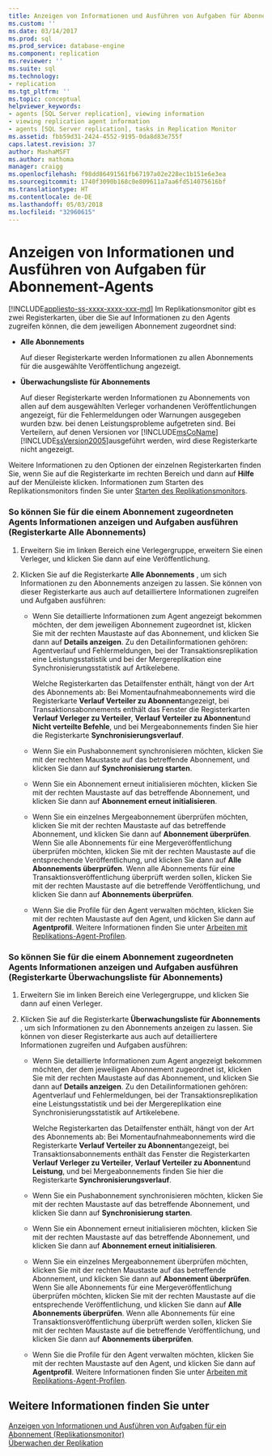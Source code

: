 ```yaml
---
title: Anzeigen von Informationen und Ausführen von Aufgaben für Abonnement-Agents | Microsoft-Dokumentation
ms.custom: ''
ms.date: 03/14/2017
ms.prod: sql
ms.prod_service: database-engine
ms.component: replication
ms.reviewer: ''
ms.suite: sql
ms.technology:
- replication
ms.tgt_pltfrm: ''
ms.topic: conceptual
helpviewer_keywords:
- agents [SQL Server replication], viewing information
- viewing replication agent information
- agents [SQL Server replication], tasks in Replication Monitor
ms.assetid: fbb59d31-2424-4552-9195-0da8d83e755f
caps.latest.revision: 37
author: MashaMSFT
ms.author: mathoma
manager: craigg
ms.openlocfilehash: f98dd86491561fb67197a02e228ec1b151e6e3ea
ms.sourcegitcommit: 1740f3090b168c0e809611a7aa6fd514075616bf
ms.translationtype: HT
ms.contentlocale: de-DE
ms.lasthandoff: 05/03/2018
ms.locfileid: "32960615"
---
```

# <a name="view-information-and-perform-tasks-for-subscription-agents"></a>Anzeigen von Informationen und Ausführen von Aufgaben für Abonnement-Agents
[!INCLUDE[appliesto-ss-xxxx-xxxx-xxx-md](../../../includes/appliesto-ss-xxxx-xxxx-xxx-md.md)]
  Im Replikationsmonitor gibt es zwei Registerkarten, über die Sie auf Informationen zu den Agents zugreifen können, die dem jeweiligen Abonnement zugeordnet sind:  
  
-   **Alle Abonnements**  
  
     Auf dieser Registerkarte werden Informationen zu allen Abonnements für die ausgewählte Veröffentlichung angezeigt.  
  
-   **Überwachungsliste für Abonnements**  
  
     Auf dieser Registerkarte werden Informationen zu Abonnements von allen auf dem ausgewählten Verleger vorhandenen Veröffentlichungen angezeigt, für die Fehlermeldungen oder Warnungen ausgegeben wurden bzw. bei denen Leistungsprobleme aufgetreten sind. Bei Verteilern, auf denen Versionen vor [!INCLUDE[msCoName](../../../includes/msconame-md.md)] [!INCLUDE[ssVersion2005](../../../includes/ssversion2005-md.md)]ausgeführt werden, wird diese Registerkarte nicht angezeigt.  
  
 Weitere Informationen zu den Optionen der einzelnen Registerkarten finden Sie, wenn Sie auf die Registerkarte im rechten Bereich und dann auf **Hilfe** auf der Menüleiste klicken. Informationen zum Starten des Replikationsmonitors finden Sie unter [Starten des Replikationsmonitors](../../../relational-databases/replication/monitor/start-the-replication-monitor.md).  
  
### <a name="to-view-information-and-perform-tasks-for-the-agents-associated-with-a-subscription-all-subscriptions-tab"></a>So können Sie für die einem Abonnement zugeordneten Agents Informationen anzeigen und Aufgaben ausführen (Registerkarte Alle Abonnements)  
  
1.  Erweitern Sie im linken Bereich eine Verlegergruppe, erweitern Sie einen Verleger, und klicken Sie dann auf eine Veröffentlichung.  
  
2.  Klicken Sie auf die Registerkarte **Alle Abonnements** , um sich Informationen zu den Abonnements anzeigen zu lassen. Sie können von dieser Registerkarte aus auch auf detailliertere Informationen zugreifen und Aufgaben ausführen:  
  
    -   Wenn Sie detaillierte Informationen zum Agent angezeigt bekommen möchten, der dem jeweiligen Abonnement zugeordnet ist, klicken Sie mit der rechten Maustaste auf das Abonnement, und klicken Sie dann auf **Details anzeigen**. Zu den Detailinformationen gehören: Agentverlauf und Fehlermeldungen, bei der Transaktionsreplikation eine Leistungsstatistik und bei der Mergereplikation eine Synchronisierungsstatistik auf Artikelebene.  
  
         Welche Registerkarten das Detailfenster enthält, hängt von der Art des Abonnements ab: Bei Momentaufnahmeabonnements wird die Registerkarte **Verlauf Verteiler zu Abonnent**angezeigt, bei Transaktionsabonnements enthält das Fenster die Registerkarten **Verlauf Verleger zu Verteiler**, **Verlauf Verteiler zu Abonnent**und **Nicht verteilte Befehle**, und bei Mergeabonnements finden Sie hier die Registerkarte **Synchronisierungsverlauf**.  
  
    -   Wenn Sie ein Pushabonnement synchronisieren möchten, klicken Sie mit der rechten Maustaste auf das betreffende Abonnement, und klicken Sie dann auf **Synchronisierung starten**.  
  
    -   Wenn Sie ein Abonnement erneut initialisieren möchten, klicken Sie mit der rechten Maustaste auf das betreffende Abonnement, und klicken Sie dann auf **Abonnement erneut initialisieren**.  
  
    -   Wenn Sie ein einzelnes Mergeabonnement überprüfen möchten, klicken Sie mit der rechten Maustaste auf das betreffende Abonnement, und klicken Sie dann auf **Abonnement überprüfen**. Wenn Sie alle Abonnements für eine Mergeveröffentlichung überprüfen möchten, klicken Sie mit der rechten Maustaste auf die entsprechende Veröffentlichung, und klicken Sie dann auf **Alle Abonnements überprüfen**. Wenn alle Abonnements für eine Transaktionsveröffentlichung überprüft werden sollen, klicken Sie mit der rechten Maustaste auf die betreffende Veröffentlichung, und klicken Sie dann auf **Abonnements überprüfen**.  
  
    -   Wenn Sie die Profile für den Agent verwalten möchten, klicken Sie mit der rechten Maustaste auf den Agent, und klicken Sie dann auf **Agentprofil**. Weitere Informationen finden Sie unter [Arbeiten mit Replikations-Agent-Profilen](../../../relational-databases/replication/agents/work-with-replication-agent-profiles.md).  
  
### <a name="to-view-information-and-perform-tasks-for-the-agents-associated-with-a-subscription-subscription-watch-list-tab"></a>So können Sie für die einem Abonnement zugeordneten Agents Informationen anzeigen und Aufgaben ausführen (Registerkarte Überwachungsliste für Abonnements)  
  
1.  Erweitern Sie im linken Bereich eine Verlegergruppe, und klicken Sie dann auf einen Verleger.  
  
2.  Klicken Sie auf die Registerkarte **Überwachungsliste für Abonnements** , um sich Informationen zu den Abonnements anzeigen zu lassen. Sie können von dieser Registerkarte aus auch auf detailliertere Informationen zugreifen und Aufgaben ausführen:  
  
    -   Wenn Sie detaillierte Informationen zum Agent angezeigt bekommen möchten, der dem jeweiligen Abonnement zugeordnet ist, klicken Sie mit der rechten Maustaste auf das Abonnement, und klicken Sie dann auf **Details anzeigen**. Zu den Detailinformationen gehören: Agentverlauf und Fehlermeldungen, bei der Transaktionsreplikation eine Leistungsstatistik und bei der Mergereplikation eine Synchronisierungsstatistik auf Artikelebene.  
  
         Welche Registerkarten das Detailfenster enthält, hängt von der Art des Abonnements ab: Bei Momentaufnahmeabonnements wird die Registerkarte **Verlauf Verteiler zu Abonnent**angezeigt, bei Transaktionsabonnements enthält das Fenster die Registerkarten **Verlauf Verleger zu Verteiler**, **Verlauf Verteiler zu Abonnent**und **Leistung**, und bei Mergeabonnements finden Sie hier die Registerkarte **Synchronisierungsverlauf**.  
  
    -   Wenn Sie ein Pushabonnement synchronisieren möchten, klicken Sie mit der rechten Maustaste auf das betreffende Abonnement, und klicken Sie dann auf **Synchronisierung starten**.  
  
    -   Wenn Sie ein Abonnement erneut initialisieren möchten, klicken Sie mit der rechten Maustaste auf das betreffende Abonnement, und klicken Sie dann auf **Abonnement erneut initialisieren**.  
  
    -   Wenn Sie ein einzelnes Mergeabonnement überprüfen möchten, klicken Sie mit der rechten Maustaste auf das betreffende Abonnement, und klicken Sie dann auf **Abonnement überprüfen**. Wenn Sie alle Abonnements für eine Mergeveröffentlichung überprüfen möchten, klicken Sie mit der rechten Maustaste auf die entsprechende Veröffentlichung, und klicken Sie dann auf **Alle Abonnements überprüfen**. Wenn alle Abonnements für eine Transaktionsveröffentlichung überprüft werden sollen, klicken Sie mit der rechten Maustaste auf die betreffende Veröffentlichung, und klicken Sie dann auf **Abonnements überprüfen**.  
  
    -   Wenn Sie die Profile für den Agent verwalten möchten, klicken Sie mit der rechten Maustaste auf den Agent, und klicken Sie dann auf **Agentprofil**. Weitere Informationen finden Sie unter [Arbeiten mit Replikations-Agent-Profilen](../../../relational-databases/replication/agents/work-with-replication-agent-profiles.md).  
  
## <a name="see-also"></a>Weitere Informationen finden Sie unter  
 [Anzeigen von Informationen und Ausführen von Aufgaben für ein Abonnement &#40;Replikationsmonitor&#41;](../../../relational-databases/replication/monitor/view-information-and-perform-tasks-for-a-subscription-replication-monitor.md)   
 [Überwachen der Replikation](../../../relational-databases/replication/monitor/monitoring-replication-overview.md)  
  
  
